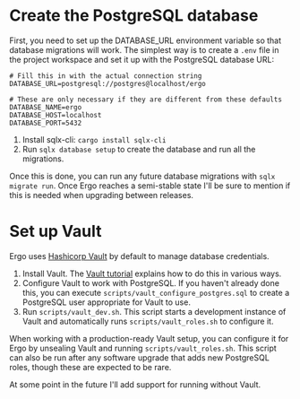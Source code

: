 # Create the PostgreSQL database

First, you need to set up the DATABASE_URL environment variable so that database migrations will work.
The simplest way is to create a `.env` file in the project workspace and set it up with the PostgreSQL
database URL:

```
# Fill this in with the actual connection string
DATABASE_URL=postgresql://postgres@localhost/ergo

# These are only necessary if they are different from these defaults
DATABASE_NAME=ergo
DATABASE_HOST=localhost
DATABASE_PORT=5432
```

1. Install sqlx-cli: `cargo install sqlx-cli`
2. Run `sqlx database setup` to create the database and run all the migrations.

Once this is done, you can run any future database migrations with `sqlx migrate run`.
Once Ergo reaches a semi-stable state I'll be sure to mention if this is needed
when upgrading between releases.

# Set up Vault

Ergo uses [Hashicorp Vault](https://www.vaultproject.io/) by default to manage database credentials.

1. Install Vault. The [Vault tutorial](https://learn.hashicorp.com/tutorials/vault/getting-started-install) explains how to do this in various ways.
2. Configure Vault to work with PostgreSQL. If you haven't already done this, you can execute `scripts/vault_configure_postgres.sql` to create a PostgreSQL user
appropriate for Vault to use.
3. Run `scripts/vault_dev.sh`. This script starts a development instance of Vault and automatically runs `scripts/vault_roles.sh` to configure it.

When working with a production-ready Vault setup, you can configure it for Ergo by unsealing Vault and running `scripts/vault_roles.sh`. This script can also be run after
any software upgrade that adds new PostgreSQL roles, though these are expected to be rare.

At some point in the future I'll add support for running without Vault.

